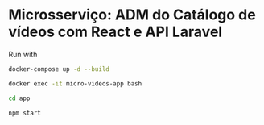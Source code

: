 # Microsserviço: ADM do Catálogo de vídeos com React e API Laravel

Run with

```bash
docker-compose up -d --build
```

```bash
docker exec -it micro-videos-app bash
```

```bash
cd app
```

```bash
npm start
```
